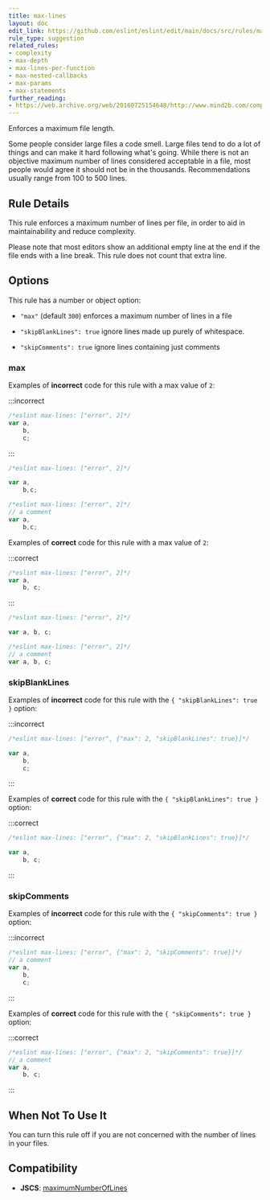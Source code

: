 ```yaml
---
title: max-lines
layout: doc
edit_link: https://github.com/eslint/eslint/edit/main/docs/src/rules/max-lines.md
rule_type: suggestion
related_rules:
- complexity
- max-depth
- max-lines-per-function
- max-nested-callbacks
- max-params
- max-statements
further_reading:
- https://web.archive.org/web/20160725154648/http://www.mind2b.com/component/content/article/24-software-module-size-and-file-size
---
```


Enforces a maximum file length.

Some people consider large files a code smell. Large files tend to do a lot of things and can make it hard following what's going. While there is not an objective maximum number of lines considered acceptable in a file, most people would agree it should not be in the thousands. Recommendations usually range from 100 to 500 lines.

## Rule Details

This rule enforces a maximum number of lines per file, in order to aid in maintainability and reduce complexity.

Please note that most editors show an additional empty line at the end if the file ends with a line break. This rule does not count that extra line.

## Options

This rule has a number or object option:

* `"max"` (default `300`) enforces a maximum number of lines in a file

* `"skipBlankLines": true` ignore lines made up purely of whitespace.

* `"skipComments": true` ignore lines containing just comments

### max

Examples of **incorrect** code for this rule with a max value of `2`:

:::incorrect

```js
/*eslint max-lines: ["error", 2]*/
var a,
    b,
    c;
```

:::

```js
/*eslint max-lines: ["error", 2]*/

var a,
    b,c;
```

```js
/*eslint max-lines: ["error", 2]*/
// a comment
var a,
    b,c;
```

Examples of **correct** code for this rule with a max value of `2`:

:::correct

```js
/*eslint max-lines: ["error", 2]*/
var a,
    b, c;
```

:::

```js
/*eslint max-lines: ["error", 2]*/

var a, b, c;
```

```js
/*eslint max-lines: ["error", 2]*/
// a comment
var a, b, c;
```

### skipBlankLines

Examples of **incorrect** code for this rule with the `{ "skipBlankLines": true }` option:

:::incorrect

```js
/*eslint max-lines: ["error", {"max": 2, "skipBlankLines": true}]*/

var a,
    b,
    c;
```

:::

Examples of **correct** code for this rule with the `{ "skipBlankLines": true }` option:

:::correct

```js
/*eslint max-lines: ["error", {"max": 2, "skipBlankLines": true}]*/

var a,
    b, c;
```

:::

### skipComments

Examples of **incorrect** code for this rule with the `{ "skipComments": true }` option:

:::incorrect

```js
/*eslint max-lines: ["error", {"max": 2, "skipComments": true}]*/
// a comment
var a,
    b,
    c;
```

:::

Examples of **correct** code for this rule with the `{ "skipComments": true }` option:

:::correct

```js
/*eslint max-lines: ["error", {"max": 2, "skipComments": true}]*/
// a comment
var a,
    b, c;
```

:::

## When Not To Use It

You can turn this rule off if you are not concerned with the number of lines in your files.

## Compatibility

* **JSCS**: [maximumNumberOfLines](https://jscs-dev.github.io/rule/maximumNumberOfLines)
